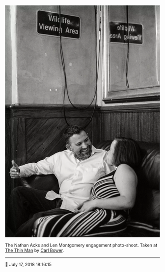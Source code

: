 ![Nathan and Len sitting in the back corner of the Thin Man](assets/0a8ff3f2e8effc342cf8972b5eae8f7a.webp)

The Nathan Acks and Len Montgomery engagement photo-shoot. Taken at [The Thin Man](http://www.thinmantavern.com/) by [Carl Bower](http://carlbowerphotos.com/).

- - - -

📅 July 17, 2018 18:16:15
